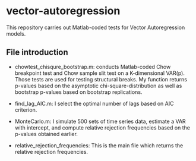 # vector-autoregression
This repository carries out Matlab-coded tests for Vector Autoregression models.

## File introduction
- chowtest_chisqure_bootstrap.m: conducts Matlab-coded Chow breakpoint test and Chow sample slit test on a K-dimensional VAR(p). Those tests are used for testing structural breaks. My function returns p-values based on the asymptotic chi-square-distribution as well as bootstrap p-values based on bootstrap replications. 

- find_lag_AIC.m: I select the optimal number of lags based on AIC criterion. 

- MonteCarlo.m: I simulate 500 sets of time series data, estimate a VAR with intercept, and compute relative rejection frequencies based on the p-values obtained earlier. 

- relative_rejection_frequencies: This is the main file which returns the relative rejection frequencies.
